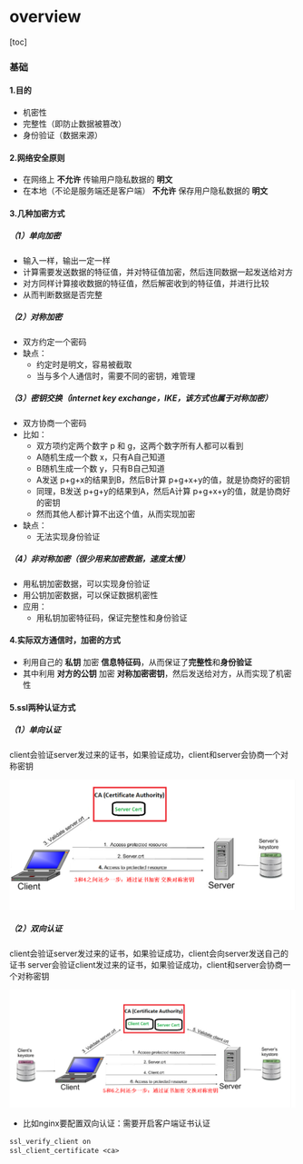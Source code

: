 # overview

[toc]

### 基础

#### 1.目的
* 机密性
* 完整性（即防止数据被篡改）
* 身份验证（数据来源）

#### 2.网络安全原则
* 在网络上 **不允许** 传输用户隐私数据的 **明文**
* 在本地（不论是服务端还是客户端） **不允许** 保存用户隐私数据的 **明文**

#### 3.几种加密方式

##### （1）单向加密		
* 输入一样，输出一定一样  
* 计算需要发送数据的特征值，并对特征值加密，然后连同数据一起发送给对方   
* 对方同样计算接收数据的特征值，然后解密收到的特征值，并进行比较  
* 从而判断数据是否完整  

##### （2）对称加密
* 双方约定一个密码
* 缺点：  
  * 约定时是明文，容易被截取     
  * 当与多个人通信时，需要不同的密钥，难管理  

##### （3）密钥交换（internet key exchange，IKE，该方式也属于对称加密）
* 双方协商一个密码  
* 比如：
  * 双方项约定两个数字 p 和 g，这两个数字所有人都可以看到  
  * A随机生成一个数 x，只有A自己知道  
  * B随机生成一个数 y，只有B自己知道    
  * A发送 p+g+x的结果到B，然后B计算 p+g+x+y的值，就是协商好的密钥   
  * 同理，B发送 p+g+y的结果到A，然后A计算 p+g+x+y的值，就是协商好的密钥   
  * 然而其他人都计算不出这个值，从而实现加密  
* 缺点：
  * 无法实现身份验证  

##### （4）非对称加密（很少用来加密数据，速度太慢）
* 用私钥加密数据，可以实现身份验证  
* 用公钥加密数据，可以保证数据机密性   
* 应用：  
  * 用私钥加密特征码，保证完整性和身份验证   

#### 4.实际双方通信时，加密的方式
* 利用自己的 **私钥** 加密 **信息特征码**，从而保证了**完整性**和**身份验证**
* 其中利用 **对方的公钥** 加密 **对称加密密钥**，然后发送给对方，从而实现了机密性


#### 5.ssl两种认证方式

##### （1）单向认证
client会验证server发过来的证书，如果验证成功，client和server会协商一个对称密钥

![](./imgs/ssl_01.png)

##### （2）双向认证
client会验证server发过来的证书，如果验证成功，client会向server发送自己的证书
server会验证client发过来的证书，如果验证成功，client和server会协商一个对称密钥

![](./imgs/ssl_02.png)

* 比如nginx要配置双向认证：需要开启客户端证书认证
```shell
ssl_verify_client on
ssl_client_certificate <ca>
```
